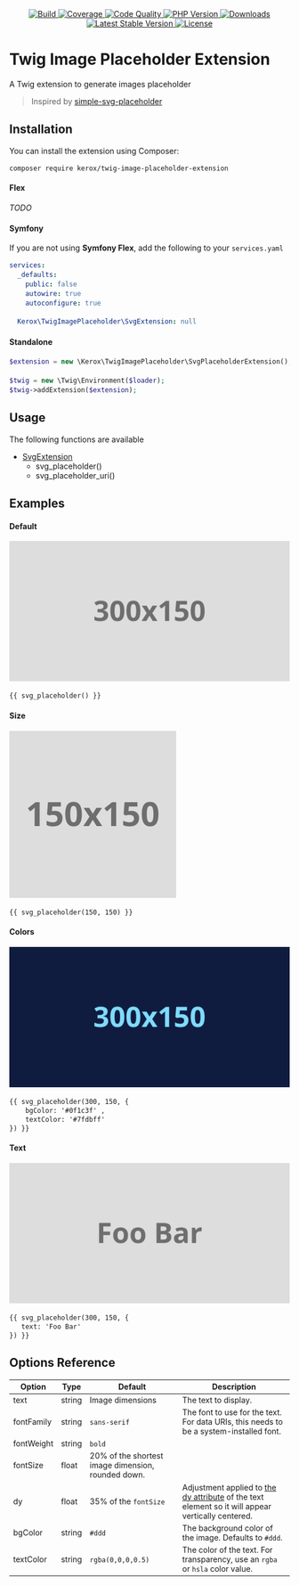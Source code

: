 <div align="center">
    <a href="https://travis-ci.org/ker0x/twig-image-placeholder-extension" title="Build">
        <img src="https://img.shields.io/travis/ker0x/twig-image-placeholder-extension.svg?style=for-the-badge" alt="Build">
    </a>
    <a href="https://scrutinizer-ci.com/g/ker0x/twig-image-placeholder-extension/" title="Coverage">
        <img src="https://img.shields.io/scrutinizer/coverage/g/ker0x/twig-image-placeholder-extension.svg?style=for-the-badge" alt="Coverage">
    </a>
    <a href="https://scrutinizer-ci.com/g/ker0x/twig-image-placeholder-extension/" title="Code Quality">
        <img src="https://img.shields.io/scrutinizer/g/ker0x/twig-image-placeholder-extension.svg?style=for-the-badge" alt="Code Quality">
    </a>
    <a href="https://php.net" title="PHP Version">
        <img src="https://img.shields.io/badge/php-%3E%3D%207.2-8892BF.svg?style=for-the-badge" alt="PHP Version">
    </a>
    <a href="https://packagist.org/packages/kerox/twig-image-placeholder-extension" title="Downloads">
        <img src="https://img.shields.io/packagist/dt/kerox/twig-image-placeholder-extension.svg?style=for-the-badge" alt="Downloads">
    </a>
    <a href="https://packagist.org/packages/kerox/twig-image-placeholder-extension" title="Latest Stable Version">
        <img src="https://img.shields.io/packagist/v/kerox/twig-image-placeholder-extension.svg?style=for-the-badge" alt="Latest Stable Version">
    </a>
    <a href="https://packagist.org/packages/kerox/twig-image-placeholder-extension" title="License">
        <img src="https://img.shields.io/packagist/l/kerox/twig-image-placeholder-extension.svg?style=for-the-badge" alt="License">
    </a>
</div>

# Twig Image Placeholder Extension

A Twig extension to generate images placeholder

> Inspired by [simple-svg-placeholder](https://github.com/cloudfour/simple-svg-placeholder)

## Installation

You can install the extension using Composer:

```
composer require kerox/twig-image-placeholder-extension
```

#### Flex

*TODO*

#### Symfony

If you are not using **Symfony Flex**, add the following to your `services.yaml`

```yaml
services:
  _defaults:
    public: false
    autowire: true
    autoconfigure: true

  Kerox\TwigImagePlaceholder\SvgExtension: null
```

#### Standalone

```php
$extension = new \Kerox\TwigImagePlaceholder\SvgPlaceholderExtension();

$twig = new \Twig\Environment($loader);
$twig->addExtension($extension);
```

## Usage

The following functions are available

* [SvgExtension](./src/SvgPlaceholderExtension.php)
    * svg_placeholder()
    * svg_placeholder_uri()

## Examples

#### Default

![](./examples/default.svg?sanitize=true)

```twig
{{ svg_placeholder() }}
```

#### Size

![](./examples/size.svg?sanitize=true)

```twig
{{ svg_placeholder(150, 150) }}
```

#### Colors

![](./examples/colors.svg?sanitize=true)

```twig
{{ svg_placeholder(300, 150, {
    bgColor: '#0f1c3f' , 
    textColor: '#7fdbff'
}) }}
```

#### Text

![](./examples/text.svg?sanitize=true)

```twig
{{ svg_placeholder(300, 150, {
   text: 'Foo Bar'
}) }}
```

## Options Reference

| Option     | Type   | Default                                            | Description |
| ---------- | ------ | -------------------------------------------------- | ----------- |
| text       | string | Image dimensions                                   | The text to display. |
| fontFamily | string | `sans-serif`                                       | The font to use for the text. For data URIs, this needs to be a system-installed font. |
| fontWeight | string | `bold`                                             | |
| fontSize   | float  | 20% of the shortest image dimension, rounded down. | |
| dy         | float  | 35% of the `fontSize`                              | Adjustment applied to [the dy attribute](https://developer.mozilla.org/en-US/docs/Web/SVG/Attribute/dy) of the text element so it will appear vertically centered. |
| bgColor    | string | `#ddd`                                             | The background color of the image. Defaults to `#ddd`. |
| textColor  | string | `rgba(0,0,0,0.5)`                                  | The color of the text. For transparency, use an `rgba` or `hsla` color value. |
